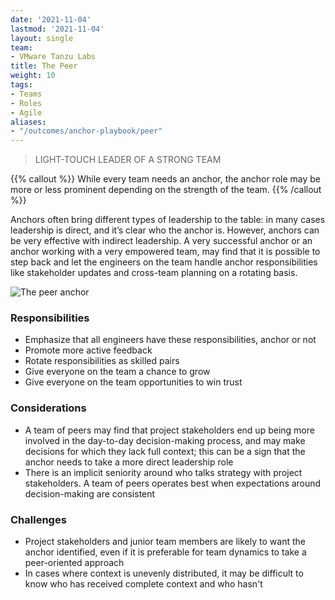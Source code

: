 ```yaml
---
date: '2021-11-04'
lastmod: '2021-11-04'
layout: single
team:
- VMware Tanzu Labs
title: The Peer
weight: 10
tags:
- Teams
- Roles
- Agile
aliases:
- "/outcomes/anchor-playbook/peer"
---
```

> LIGHT-TOUCH LEADER OF A STRONG TEAM

{{% callout %}}
While every team needs an anchor, the anchor role may be more or less prominent depending on the strength of the team.
{{% /callout %}}

Anchors often bring different types of leadership to the table: in many cases leadership is direct, and it’s clear who the anchor is. However, anchors can be very effective with indirect leadership. A very successful anchor or an anchor working with a very empowered team, may find that it is possible to step back and let the engineers on the team handle anchor responsibilities like stakeholder updates and cross-team planning on a rotating basis.

![The peer anchor](/learningpaths/anchor-playbook/images/stairs.jpg)

### Responsibilities
- Emphasize that all engineers have these responsibilities, anchor or not
- Promote more active feedback
- Rotate responsibilities as skilled pairs
- Give everyone on the team a chance to grow
- Give everyone on the team opportunities to win trust

### Considerations
- A team of peers may find that project stakeholders end up being more involved in the day-to-day decision-making process, and may make decisions for which they lack full context; this can be a sign that the anchor needs to take a more direct leadership role
- There is an implicit seniority around who talks strategy with project stakeholders. A team of peers operates best when expectations around decision-making are consistent

### Challenges
- Project stakeholders and junior team members are likely to want the anchor identified, even if it is preferable for team dynamics to take a peer-oriented approach
- In cases where context is unevenly distributed, it may be difficult to know who has received complete context and who hasn't